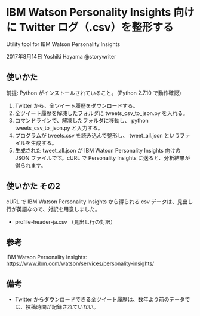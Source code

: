 # IBM Watson Personality Insights 向けに Twitter ログ（.csv）を整形する
Utility tool for IBM Watson Personality Insights

2017年8月14日 Yoshiki Hayama @storywriter

## 使いかた

前提: Python がインストールされていること。（Python 2.7.10 で動作確認）

1. Twitter から、全ツイート履歴をダウンロードする。
2. 全ツイート履歴を解凍したフォルダに tweets_csv_to_json.py を入れる。
3. コマンドラインで、解凍したフォルダに移動し、 python tweets_csv_to_json.py と入力する。
4. プログラムが tweets.csv を読み込んで整形し、 tweet_all.json というファイルを生成する。
5. 生成された tweet_all.json が IBM Watson Personality Insights 向けの JSON ファイルです。cURL で Personality Insights に送ると、分析結果が得られます。

## 使いかた その2

cURL で IBM Watson Personality Insights から得られる csv データは、見出し行が英語なので、対訳を用意しました。

- profile-header-ja.csv （見出し行の対訳）

## 参考

IBM Watson Personality Insights:
https://www.ibm.com/watson/services/personality-insights/

## 備考

- Twitter からダウンロードできる全ツイート履歴は、数年より前のデータでは、投稿時間が記録されていない。
